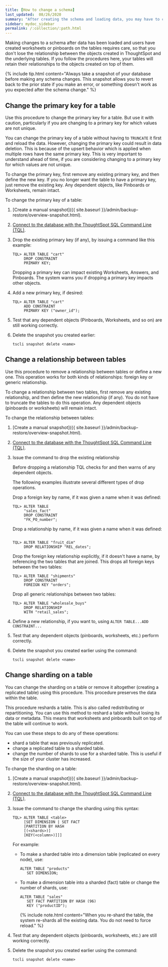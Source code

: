 ```yaml
---
title: [How to change a schema]
last_updated:  08/26/2020
summary: "After creating the schema and loading data, you may have to change your set up. You can alter the schema by changing the primary key, relationships between tables, and table sharding."
sidebar: mydoc_sidebar
permalink: /:collection/:path.html
---
```

Making changes to a schema after data has been loaded and users have created worksheets or pinboards on the tables requires care, so that you don't lose the relationship between the objects created in ThoughtSpot and the underlying tables. If you follow the procedures here, your tables will retain their relationships to the objects created on top of them.

{% include tip.html content="Always take a snapshot of your database before making any schema changes. This snapshot allows you to revert back to the prior state if you make an error, or something doesn't work as you expected after the schema change." %}


## Change the primary key for a table

Use this procedure to change the primary key for a table. But use it with caution, particularly if you are changing to a primary key for which values are not unique.

You can change the primary key of a table without having to `TRUNCATE` it first and reload the data. However, changing the primary key could result in data deletion. This is because of the upsert behavior which is applied when multiple rows have the same primary key. This is very important to understand ahead of time, if you are considering changing to a primary key for which values are not unique.

To change the primary key, first remove any existing primary key, and then define the new key. If you no longer want the table to have a primary key, just remove the existing key. Any dependent objects, like Pinboards or Worksheets, remain intact.

To change the primary key of a table:

1. [Create a manual snapshot]({{ site.baseurl }}/admin/backup-restore/overview-snapshot.html).
2. [Connect to the database with the ThoughtSpot SQL Command Line (TQL)](prep-schema-for-load.html#connect-with-tql).
3. Drop the existing primary key (if any), by issuing a command like this example:

    ```
    TQL> ALTER TABLE "cart"
         DROP CONSTRAINT
         PRIMARY KEY;
    ```

    Dropping a primary key can impact existing Worksheets, Answers, and Pinboards. The system warns you if dropping a primary key impacts other objects.

4. Add a new primary key, if desired:

    ```
    TQL> ALTER TABLE "cart"
         ADD CONSTRAINT
         PRIMARY KEY ("owner_id");
    ```

5. Test that any dependent objects (Pinboards, Worksheets, and so on) are still working correctly.
6. Delete the snapshot you created earlier:

    ```
    tscli snapshot delete <name>
    ```

## Change a relationship between tables

Use this procedure to remove a relationship between tables or define a new one. This operation works for both kinds of relationships: foreign key or generic relationship.

To change a relationship between two tables, first remove any existing relationship, and then define the new relationship (if any). You do not have to truncate the tables to do this operation. Any dependent objects (pinboards or worksheets) will remain intact.

To change the relationship between tables:

1. [Create a manual snapshot]({{ site.baseurl }}/admin/backup-restore/overview-snapshot.html).
2. [Connect to the database with the ThoughtSpot SQL Command Line (TQL)](prep-schema-for-load.html#connect-with-tql).
3. Issue the command to drop the existing relationship

   Before dropping a relationship TQL checks for and then warns of any dependent
   objects.

   The following examples illustrate several different types of drop operations.

    Drop a foreign key by name, if it was given a name when it was defined:

    ```
    TQL> ALTER TABLE
         "sales_fact"
         DROP CONSTRAINT
         "FK_PO_number";
    ```

    Drop a relationship by name, if it was given a name when it was defined:

    ```

    TQL> ALTER TABLE "fruit_dim"
         DROP RELATIONSHIP "REL_dates";
    ```

    Drop the foreign key relationship explicitly, if it doesn't have a name, by referencing the two tables that are joined. This drops all foreign keys between the two tables:

    ```
    TQL> ALTER TABLE "shipments"
         DROP CONSTRAINT
         FOREIGN KEY "orders";
    ```

    Drop all generic relationships between two tables:

    ```
    TQL> ALTER TABLE "wholesale_buys"
         DROP RELATIONSHIP
         WITH "retail_sales";
    ```

4. Define a new relationship, if you want to, using `ALTER TABLE...ADD CONSTRAINT...`
5. Test that any dependent objects (pinboards, worksheets, etc.) perform correctly.
6. Delete the snapshot you created earlier using the command:

    ```
    tscli snapshot delete <name>
    ```

## Change sharding on a table

You can change the sharding on a table or remove it altogether (creating a replicated table) using this procedure. This procedure preserves the data within the table.

This procedure reshards a table. This is also called redistributing or repartitioning. You can use this method to reshard a table without losing its data or metadata. This means that worksheets and pinboards built on top of the table will continue to work.

You can use these steps to do any of these operations:

-   shard a table that was previously replicated.
-   change a replicated table to a sharded table.
-   change the number of shards to use for a sharded table. This is useful if the size of your cluster has increased.

To change the sharding on a table:

1. [Create a manual snapshot]({{ site.baseurl }}/admin/backup-restore/overview-snapshot.html).
2. [Connect to the database with the ThoughtSpot SQL Command Line (TQL)](prep-schema-for-load.html#connect-with-tql).
3.  Issue the command to change the sharding using this syntax:

    ```
    TQL> ALTER TABLE <table>
         [SET DIMENSION | SET FACT
         [PARTITION BY HASH
         [(<shards>)]
         [KEY(<column>)]]]
    ```

    For example:

    -   To make a sharded table into a dimension table (replicated on every node), use:

        ```
        ALTER TABLE "products"
           SET DIMENSION;
        ```

    -   To make a dimension table into a sharded (fact) table or change the number of shards, use:

        ```
        ALTER TABLE "sales"
           SET FACT PARTITION BY HASH (96)
           KEY ("productID");
        ```

        {% include note.html content="When you re-shard the table, the system re-shards all the existing data. You do not need to force reload." %}

4. Test that any dependent objects (pinboards, worksheets, etc.) are still working correctly.
5. Delete the snapshot you created earlier using the command:

    ```
    tscli snapshot delete <name>
    ```
